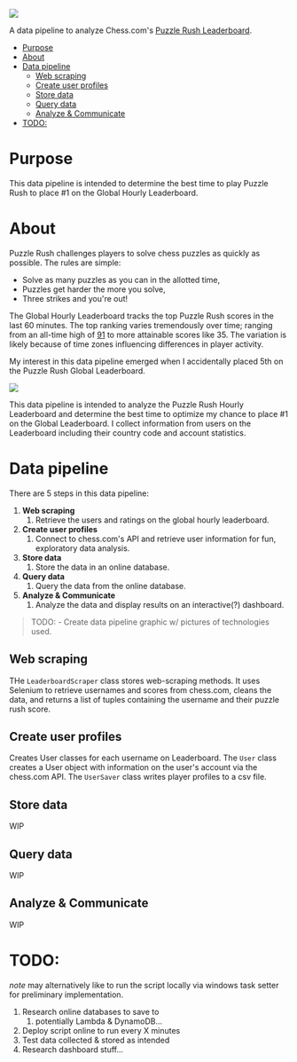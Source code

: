 ![](https://i.imgur.com/bhZ9Y7z.png)

A data pipeline to analyze Chess.com's [Puzzle Rush Leaderboard](https://www.chess.com/leaderboard/rush?type=hour). 

- [Purpose](#purpose)
- [About](#about)
- [Data pipeline](#data-pipeline)
  - [Web scraping](#web-scraping)
  - [Create user profiles](#create-user-profiles)
  - [Store data](#store-data)
  - [Query data](#query-data)
  - [Analyze & Communicate](#analyze--communicate)
- [TODO:](#todo)


# Purpose
This data pipeline is intended to determine the best time to play Puzzle Rush to place #1 on the Global Hourly Leaderboard.


# About
Puzzle Rush challenges players to solve chess puzzles as quickly as possible. The rules are simple:
   - Solve as many puzzles as you can in the allotted time,
   - Puzzles get harder the more you solve,
   - Three strikes and you're out!

The Global Hourly Leaderboard tracks the top Puzzle Rush scores in the last 60 minutes. The top ranking varies tremendously over time; ranging from an all-time high of [91](https://www.chess.com/member/spicycaterpillar) to more attainable scores like 35. The variation is likely because of time zones influencing differences in player activity.

My interest in this data pipeline emerged when I accidentally placed 5th on the Puzzle Rush Global Leaderboard.

![](https://i.imgur.com/3wMZI6N.png)

This data pipeline is intended to analyze the Puzzle Rush Hourly Leaderboard and determine the best time to optimize my chance to place #1 on the Global Leaderboard. I collect information from users on the Leaderboard including their country code and account statistics.


# Data pipeline
There are 5 steps in this data pipeline:
   1. **Web scraping**
      1. Retrieve the users and ratings on the global hourly leaderboard.
   2. **Create user profiles**
      1. Connect to chess.com's API and retrieve user information for fun, exploratory data analysis.
   3. **Store data**
      1. Store the data in an online database.
   4. **Query data**
      1. Query the data from the online database.
   5. **Analyze & Communicate**
      1. Analyze the data and display results on an interactive(?) dashboard.

> TODO: - Create data pipeline graphic w/ pictures of technologies used.


## Web scraping
THe `LeaderboardScraper` class stores web-scraping methods. It uses Selenium to retrieve usernames and scores from chess.com, cleans the data, and returns a list of tuples containing the username and their puzzle rush score.


## Create user profiles
Creates User classes for each username on Leaderboard. The `User` class creates a User object with information on the user's account via the chess.com API. The `UserSaver` class writes player profiles to a csv file.


## Store data
WIP

## Query data
WIP

## Analyze & Communicate
WIP


# TODO:
_note_ may alternatively like to run the script locally via windows task setter for preliminary implementation.

1. Research online databases to save to
   1. potentially Lambda & DynamoDB...
1. Deploy script online to run every X minutes 
1. Test data collected & stored as intended
1. Research dashboard stuff...
